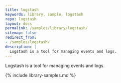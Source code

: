 ```yaml
---
title: logstash
keywords: library, sample, logstash
repo: logstash
layout: docs
permalink: /samples/library/logstash/
sitemap: false
redirect_from:
- /samples/logstash/
description: |
  Logstash is a tool for managing events and logs.
---
```


Logstash is a tool for managing events and logs.


{% include library-samples.md %}
